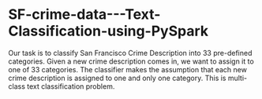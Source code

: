 # SF-crime-data---Text-Classification-using-PySpark
Our task is to classify San Francisco Crime Description into 33 pre-defined categories. Given a new crime description comes in, we want to assign it to one of 33 categories. The classifier makes the assumption that each new crime description is assigned to one and only one category. This is multi-class text classification problem.
